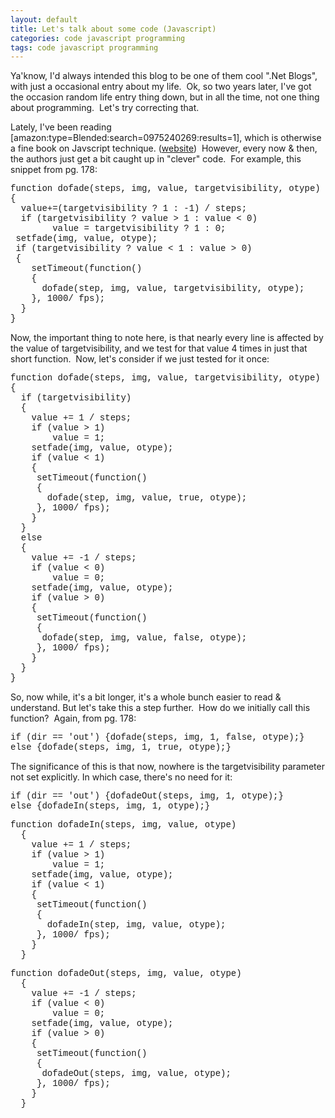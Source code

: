 ```yaml
---
layout: default
title: Let's talk about some code (Javascript)
categories: code javascript programming
tags: code javascript programming
---
```


  
<p>Ya'know, I'd always intended this blog to be one of them cool ".Net Blogs", with just a occasional entry about my life.  Ok, so two years later, I've got the occasion random life entry thing down, but in all the time, not one thing about programming.  Let's try correcting that.</p>
<p>Lately, I've been reading  [amazon:type=Blended:search=0975240269:results=1], which is otherwise a fine book on Javscript technique. (<a href="http://www.sitepoint.com/books/jsant1/">website</a>)  However, every now &amp; then, the authors just get a bit caught up in "clever" code.  For example, this snippet from pg. 178:</p>
<p>
    <font face="Courier New">function dofade(steps, img, value, targetvisibility, otype)<br />{<br />  value+=(targetvisibility ? 1 : -1) / steps;<br />  if (targetvisibility ? value &gt; 1 : value &lt; 0)<br />        value = targetvisibility ? 1 : 0;<br /> setfade(img, value, otype);<br /> if (targetvisibility ? value &lt; 1 : value &gt; 0)<br /> {<br />    setTimeout(function()<br />    {<br />      dofade(step, img, value, targetvisibility, otype);<br />    }, 1000/ fps);<br />  }<br />}</font>
  </p>
<p>Now, the important thing to note here, is that nearly every line is affected by the value of targetvisibility, and we test for that value 4 times in just that short function.  Now, let's consider if we just tested for it once:</p>
<p>
    <font face="Courier New">function dofade(steps, img, value, targetvisibility, otype)<br />{<br />  if (targetvisibility)<br />  {<br />    value += 1 / steps;<br />    if (value &gt; 1)<br />        value = 1;<br />    setfade(img, value, otype);<br />    if (value &lt; 1)<br />    {<br />     setTimeout(function()<br />     {<br />       dofade(step, img, value, true, otype);<br />     }, 1000/ fps);<br />    }<br />  }<br />  else<br />  {<br />    value += -1 / steps;<br />    if (value &lt; 0)<br />        value = 0;<br />    setfade(img, value, otype);<br />    if (value &gt; 0)<br />    {<br />     setTimeout(function()<br />     {<br />      dofade(step, img, value, false, otype);<br />     }, 1000/ fps);<br />    }<br />  }<br />}</font>
  </p>
<p>So, now while, it's a bit longer, it's a whole bunch easier to read &amp; understand. But let's take this a step further.  How do we initially call this function?  Again, from pg. 178:</p>
<p>
    <font face="Courier New">if (dir == 'out') {dofade(steps, img, 1, false, otype);}<br />else {dofade(steps, img, 1, true, otype);}<br /></font>
  </p>
<p>The significance of this is that now, nowhere is the targetvisibility parameter not set explicitly. In which case, there's no need for it:</p>
<p>
    <font face="Courier New">if (dir == 'out') {dofadeOut(steps, img, 1, otype);}<br />else {dofadeIn(steps, img, 1, otype);}</font>
    <br />
  </p>
<p>
    <font face="Courier New">function dofadeIn(steps, img, value, otype)<br />  {<br />    value += 1 / steps;<br />    if (value &gt; 1)<br />        value = 1;<br />    setfade(img, value, otype);<br />    if (value &lt; 1)<br />    {<br />     setTimeout(function()<br />     {<br />       dofadeIn(step, img, value, otype);<br />     }, 1000/ fps);<br />    }<br />  }</font>
  </p>
<p>
    <font face="Courier New">function dofadeOut(steps, img, value, otype)<br />  {<br />    value += -1 / steps;<br />    if (value &lt; 0)<br />        value = 0;<br />    setfade(img, value, otype);<br />    if (value &gt; 0)<br />    {<br />     setTimeout(function()<br />     {<br />      dofadeOut(steps, img, value, otype);<br />     }, 1000/ fps);<br />    }<br />  }</font>
  </p>
<p> </p>